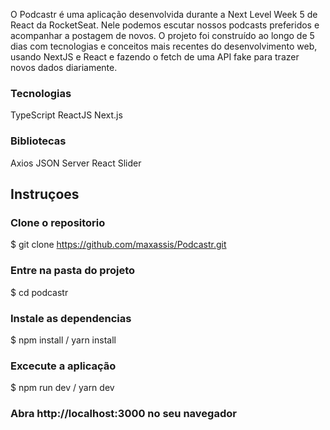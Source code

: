 O Podcastr é uma aplicação desenvolvida durante a Next Level Week 5 de React da RocketSeat. Nele podemos escutar nossos podcasts preferidos e acompanhar a postagem de novos. O projeto foi construído ao longo de 5 dias com tecnologias e conceitos mais recentes do desenvolvimento web, usando NextJS e React e fazendo o fetch de uma API fake para trazer novos dados diariamente.



### Tecnologias

TypeScript
ReactJS
Next.js

### Bibliotecas

 Axios
 JSON Server
 React Slider



## Instruçoes

### Clone o repositorio

$ git clone https://github.com/maxassis/Podcastr.git 



### Entre na pasta do projeto

$ cd podcastr



### Instale as dependencias

$ npm install / yarn install



### Excecute a aplicação

$ npm run dev / yarn dev



### Abra http://localhost:3000 no seu navegador


